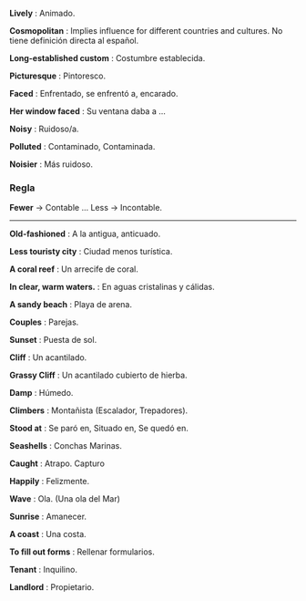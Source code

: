 **Lively** : Animado.

**Cosmopolitan** : Implies influence for different countries and cultures. No tiene definición directa al español.

**Long-established custom** : Costumbre establecida.

**Picturesque** : Pintoresco.

**Faced** : Enfrentado, se enfrentó a, encarado.

**Her window faced** : Su ventana daba a ...

**Noisy** : Ruidoso/a.

**Polluted** : Contaminado, Contaminada.

**Noisier** : Más ruidoso.

### Regla
**Fewer** -> Contable ... Less -> Incontable.

---

**Old-fashioned** : A la antigua, anticuado.

**Less touristy city** : Ciudad menos turística.

**A coral reef** : Un arrecife de coral.

**In clear, warm waters.** : En aguas cristalinas y cálidas.

**A sandy beach** : Playa de arena.

**Couples** : Parejas.

**Sunset** : Puesta de sol.

**Cliff** : Un acantilado.

**Grassy Cliff** : Un acantilado cubierto de hierba.

**Damp** : Húmedo.

**Climbers** : Montañista (Escalador, Trepadores).

**Stood at**   : Se paró en, Situado en, Se quedó en.

**Seashells** : Conchas Marinas.

**Caught** : Atrapo. Capturo

**Happily** : Felizmente.

**Wave** : Ola. (Una ola del Mar)

**Sunrise** : Amanecer.

**A coast** : Una costa.

**To fill out forms** : Rellenar formularios.

**Tenant** : Inquilino.

**Landlord** : Propietario.

